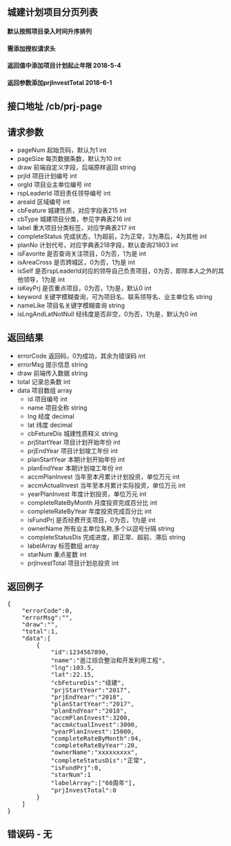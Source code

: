 ## 城建计划项目分页列表
#### 默认按照项目录入时间升序排列
#### 需添加授权请求头
#### 返回值中添加项目计划起止年限 2018-5-4
#### 返回参数添加prjInvestTotal 2018-6-1

## 接口地址 /cb/prj-page

## 请求参数
* pageNum 起始页码，默认为1 int
* pageSize 每页数据条数，默认为10 int
* draw 前端自定义字段，后端原样返回 string
* prjId 项目计划编号 int
* orgId 项目业主单位编号 int
* rspLeaderId 项目责任领导编号 int
* areaId 区域编号 int
* cbFeature 城建性质，对应字段表215 int
* cbType 城建项目分类，参见字典表216 int
* label 重大项目分类标签，对应字典表217 int
* completeStatus 完成状态，1为超前，2为正常，3为滞后，4为其他 int
* planNo 计划代号，对应字典表218字段，默认查询21803 int
* isFavorite 是否查询关注项目，0为否，1为是 int
* isAreaCross 是否跨城区，0为否，1为是 int
* isSelf 是否rspLeaderId对应的领导自己负责项目，0为否，即除本人之外的其他领导，1为是 int
* isKeyPrj 是否重点项目，0为否，1为是，默认0 int
* keyword 关键字模糊查询，可为项目名、联系领导名、业主单位名 string
* nameLike 项目名关键字模糊查询 string
* isLngAndLatNotNull 经纬度是否非空，0为否，1为是，默认为0 int

## 返回结果
* errorCode	返回码，0为成功，其余为错误码 int
* errorMsg	提示信息 string
* draw 前端传入数据 string
* total 记录总条数 int
* data 项目数组 array
    *  id 项目编号 int
    *  name 项目全称 string
    *  lng 经度 decimal
    *  lat 纬度 decimal
    *  cbFetureDis 城建性质释义 string
    *  prjStartYear 项目计划开始年份 int
    *  prjEndYear 项目计划竣工年份 int
    *  planStartYear 本期计划开始年份 int
    *  planEndYear 本期计划竣工年份 int
    *  accmPlanInvest 当年至本月累计计划投资，单位万元 int
    *  accmActualInvest 当年至本月累计实际投资，单位万元 int
    *  yearPlanInvest 年度计划投资，单位万元 int
    *  completeRateByMonth 月度投资完成百分比 int
    *  completeRateByYear 年度投资完成百分比 int
    *  isFundPrj 是否经费开支项目，0为否，1为是 int
    *  ownerName 所有业主单位名称,多个以逗号分隔 string
    *  completeStatusDis 完成进度，即正常、超前、滞后 string
    *  labelArray 标签数组 array
    *  starNum 重点星数 int
    *  prjInvestTotal 项目计划总投资 int

## 返回例子
<pre>
{
	"errorCode":0,
	"errorMsg":"",
	"draw":"",
	"total":1,
	"data":[
		{
			"id":1234567890,
			"name":"邕江综合整治和开发利用工程",
			"lng":103.5,
			"lat":22.15,
			"cbFetureDis":"续建",
			"prjStartYear":"2017",
			"prjEndYear":"2018",
			"planStartYear":"2017",
			"planEndYear":"2018",
			"accmPlanInvest":3200,
			"accmActualInvest":3000,
			"yearPlanInvest":15000,
			"completeRateByMonth":94,
			"completeRateByYear":20,
			"ownerName":"xxxxxxxxx",
			"completeStatusDis":"正常",
			"isFundPrj":0,
			"starNum":1
			"labelArray":["60周年"],
			"prjInvestTotal":0
		}
	]
}
</pre>

## 错误码 - 无

